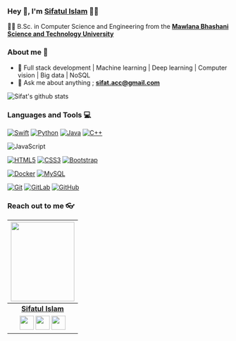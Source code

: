 
### Hey 👋, I'm **[Sifatul Islam](https://www.researchgate.net/profile/Sifatul-Islam-2)** 👨‍💻



👨‍🎓 B.Sc. in Computer Science and Engineering from the **[Mawlana Bhashani Science and Technology University](https://cse.mbstu.ac.bd/)** 

### About me :eyes:

- :dart: Full stack development | Machine learning | Deep learning | Computer vision | Big data | NoSQL   
- :e-mail: Ask me about anything ; **sifat.acc@gmail.com**

![Sifat's github stats](https://github-readme-stats.vercel.app/api?username=sifat-mbstu&show_icons=true&hide_border=false)

### Languages and Tools :computer:

[![Swift](https://img.shields.io/badge/-Swift-black?style=flat&logo=swift&link=https://github.com/sifat-mbstu)](https://github.com/sifat-mbstu)
[![Python](https://img.shields.io/badge/-Python-black?style=flat&logo=python&link=https://github.com/sifat-mbstu)](https://github.com/sifat-mbstu) [![Java](https://img.shields.io/badge/Java-orange?style=flat&logo=java&logoColor=white&link=https://github.com/sifat-mbstu)](https://github.com/sifat-mbstu) [![C++](https://img.shields.io/badge/-C/C%2B%2B-%2300599C?style=flat&logo=C%2B%2B&logoColor=ffffff)](https://github.com/sifat-mbstu) 

![JavaScript](https://img.shields.io/badge/-JavaScript-black?style=flat&logo=javascript&link=https://github.com/sifat-mbstu) 

[![HTML5](https://img.shields.io/badge/-HTML5-E34F26?style=flat&logo=html5&logoColor=white&link=https://github.com/sifat-mbstu)](https://github.com/sifat-mbstu) [![CSS3](https://img.shields.io/badge/-CSS3-1572B6?style=flat&logo=css3&link=https://github.com/sifat-mbstu)](https://github.com/sifat-mbstu) [![Bootstrap](https://img.shields.io/badge/-Bootstrap-563D7C?style=flat&logo=bootstrap&link=https://github.com/sifat-mbstu)](https://github.com/sifat-mbstu)


[![Docker](https://img.shields.io/badge/-Docker-black?style=flat&logo=docker&link=https://github.com/sifat-mbstu)](https://github.com/sifat-mbstu) 
[![MySQL](https://img.shields.io/badge/-MySQL-black?style=flat&logo=mysql&link=https://github.com/sifat-mbstu)](https://github.com/sifat-mbstu)

[![Git](https://img.shields.io/badge/-Git-black?style=flat&logo=git&link=https://github.com/sifat-mbstu)](https://github.com/sifat-mbstu) [![GitLab](https://img.shields.io/badge/-GitLab-FCA121?style=flat&logo=gitlab&link=https://github.com/sifat-mbstu)](https://gitlab.com/sifat-mbstu) [![GitHub](https://img.shields.io/badge/-GitHub-181717?style=flat&logo=github&link=https://github.com/sifat-mbstu)](https://github.com/sifat-mbstu)

### Reach out to me 👓

|  <a href="https://sifat-mbstu.github.io/"><img src="https://user-images.githubusercontent.com/19788543/187877157-b5aa9c6f-6273-4db1-9bf6-d5ed738b5cc0.jpeg" width="144px" height="180px" /></a> |
|:---------------------------------------------------------------------------------------------------------------------------------------: |
|       **[Sifatul Islam](https://www.researchgate.net/profile/Sifatul-Islam-2)**                                                                                |
|<a href="https://github.com/sifat-mbstu"><img src="https://cdn.iconscout.com/icon/free/png-256/github-108-438008.png" width="32px" height="32px"></a> <a href="https://www.facebook.com/sifatul"><img src="https://i.ibb.co/zmYNW4p/facebook.png" width="32px" height="32px"></a> <a href="https://www.linkedin.com/in/sifatul-islam-7a692997/"><img src="https://i.ibb.co/Kx2GSrT/linkedin.png" width="32px" height="32px"></a> |










<!--
**Dream-kid/Dream-kid** is a ✨ _special_ ✨ repository because its `README.md` (this file) appears on your GitHub profile.

Here are some ideas to get you started:

- 🔭 I’m currently working on ...
- 🌱 I’m currently learning ...
- 👯 I’m looking to collaborate on ...
- 🤔 I’m looking for help with ...
- 💬 Ask me about ...
- 📫 How to reach me: ...
- 😄 Pronouns: ...
- ⚡ Fun fact: ...
-->
